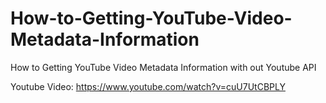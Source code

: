 # How-to-Getting-YouTube-Video-Metadata-Information
How to Getting YouTube Video Metadata Information with out Youtube API 


Youtube Video:
https://www.youtube.com/watch?v=cuU7UtCBPLY
